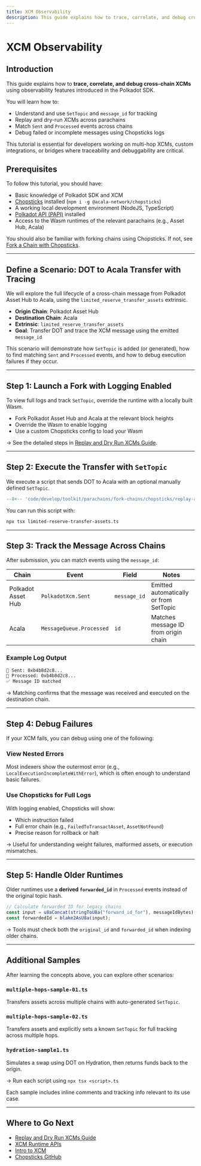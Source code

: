 ```yaml
---
title: XCM Observability
description: This guide explains how to trace, correlate, and debug cross-chain XCMs using observability features introduced in the Polkadot SDK.
---
```


# XCM Observability

## Introduction

This guide explains how to **trace, correlate, and debug cross-chain XCMs** using observability features introduced in the Polkadot SDK.

You will learn how to:

* Understand and use `SetTopic` and `message_id` for tracking
* Replay and dry-run XCMs across parachains
* Match `Sent` and `Processed` events across chains
* Debug failed or incomplete messages using Chopsticks logs

This tutorial is essential for developers working on multi-hop XCMs, custom integrations, or bridges where traceability and debuggability are critical.

## Prerequisites

To follow this tutorial, you should have:

* Basic knowledge of Polkadot SDK and XCM
* [Chopsticks](https://github.com/AcalaNetwork/chopsticks) installed (`npm i -g @acala-network/chopsticks`)
* A working local development environment (NodeJS, TypeScript)
* [Polkadot API (PAPI)](https://github.com/polkadot-js/api) installed
* Access to the Wasm runtimes of the relevant parachains (e.g., Asset Hub, Acala)

You should also be familiar with forking chains using Chopsticks. If not, see [Fork a Chain with Chopsticks](https://docs.polkadot.com/tutorials/polkadot-sdk/testing/fork-live-chains/).

---

## Define a Scenario: DOT to Acala Transfer with Tracing

We will explore the full lifecycle of a cross-chain message from Polkadot Asset Hub to Acala, using the `limited_reserve_transfer_assets` extrinsic.

* **Origin Chain**: Polkadot Asset Hub
* **Destination Chain**: Acala
* **Extrinsic**: `limited_reserve_transfer_assets`
* **Goal**: Transfer DOT and trace the XCM message using the emitted `message_id`

This scenario will demonstrate how `SetTopic` is added (or generated), how to find matching `Sent` and `Processed` events, and how to debug execution failures if they occur.

---

## Step 1: Launch a Fork with Logging Enabled

To view full logs and track `SetTopic`, override the runtime with a locally built Wasm.

* Fork Polkadot Asset Hub and Acala at the relevant block heights
* Override the Wasm to enable logging
* Use a custom Chopsticks config to load your Wasm

→ See the detailed steps in [Replay and Dry Run XCMs Guide](https://docs.polkadot.com/tutorials/interoperability/replay-and-dry-run-xcms/).

---

## Step 2: Execute the Transfer with `SetTopic`

We execute a script that sends DOT to Acala with an optional manually defined `SetTopic`.

```ts
--8<-- 'code/develop/toolkit/parachains/fork-chains/chopsticks/replay-and-dry-run-xcms/limited-reserve-transfer-assets.ts'
```

You can run this script with:

```bash
npx tsx limited-reserve-transfer-assets.ts
```

---

## Step 3: Track the Message Across Chains

After submission, you can match events using the `message_id`:

| Chain              | Event                    | Field        | Notes                                  |
| ------------------ | ------------------------ | ------------ | -------------------------------------- |
| Polkadot Asset Hub | `PolkadotXcm.Sent`       | `message_id` | Emitted automatically or from SetTopic |
| Acala              | `MessageQueue.Processed` | `id`         | Matches message ID from origin chain   |

### Example Log Output

```bash
📣 Sent: 0xb4b8d2c8...
📣 Processed: 0xb4b8d2c8...
✅ Message ID matched
```

→ Matching confirms that the message was received and executed on the destination chain.

---

## Step 4: Debug Failures

If your XCM fails, you can debug using one of the following:

### View Nested Errors

Most indexers show the outermost error (e.g., `LocalExecutionIncompleteWithError`), which is often enough to understand basic failures.

### Use Chopsticks for Full Logs

With logging enabled, Chopsticks will show:

* Which instruction failed
* Full error chain (e.g., `FailedToTransactAsset`, `AssetNotFound`)
* Precise reason for rollback or halt

→ Useful for understanding weight failures, malformed assets, or execution mismatches.

---

## Step 5: Handle Older Runtimes

Older runtimes use a **derived `forwarded_id`** in `Processed` events instead of the original topic hash.

```ts
// Calculate forwarded ID for legacy chains
const input = u8aConcat(stringToU8a("forward_id_for"), messageIdBytes);
const forwardedId = blake2AsU8a(input);
```

→ Tools must check both the `original_id` and `forwarded_id` when indexing older chains.

---

## Additional Samples

After learning the concepts above, you can explore other scenarios:

### `multiple-hops-sample-01.ts`

Transfers assets across multiple chains with auto-generated `SetTopic`.

### `multiple-hops-sample-02.ts`

Transfers assets and explicitly sets a known `SetTopic` for full tracking across multiple hops.

### `hydration-sample1.ts`

Simulates a swap using DOT on Hydration, then returns funds back to the origin.

→ Run each script using `npx tsx <script>.ts`

Each sample includes inline comments and tracking info relevant to its use case.

---

## Where to Go Next

* [Replay and Dry Run XCMs Guide](https://docs.polkadot.com/tutorials/interoperability/replay-and-dry-run-xcms/)
* [XCM Runtime APIs](https://docs.polkadot.com/develop/interoperability/xcm-runtime-apis/)
* [Intro to XCM](https://docs.polkadot.com/develop/interoperability/intro-to-xcm/)
* [Chopsticks GitHub](https://github.com/AcalaNetwork/chopsticks)
